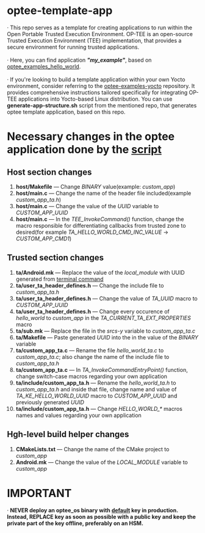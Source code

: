 # optee-template-app


&middot; This repo serves as a template for creating applications to run within the 
Open Portable Trusted Execution Environment. OP-TEE is an open-source Trusted Execution
Environment (TEE) implementation, that provides a secure environment for running
trusted applications. </br>
</br> &middot; Here, you can find application ***"my_example"***, based on 
[optee_examples_hello_world](https://github.com/linaro-swg/optee_examples/tree/master/hello_world). </br>
</br> &middot; If you're looking to build a template application within your own Yocto environment,
consider referring to the [optee-examples-yocto](https://github.com/l-krstic/optee-examples-yocto)
repository. It provides comprehensive instructions tailored specifically for integrating OP-TEE 
applications into Yocto-based Linux distribution. You can use **generate-app-structure.sh**
script from the mentioned repo, that generates optee template application, based on this repo.

# Necessary changes in the optee application done by the [script](https://github.com/l-krstic/optee-examples-yocto/blob/main/generate-app-structure.sh)
## Host section changes

1. **host/Makefile** — Change *BINARY* value(example: *custom_app*)
2. **host/main.c**   — Change the name of the header file included(example *custom_app_ta.h*)
3. **host/main.c**   — Change the value of the *UUID* variable to *CUSTOM_APP_UUID*
4. **host/main.c**   — In the *TEE_InvokeCommand()* function, change the macro responsible for differentiating callbacks from trusted zone to desired(for example *TA_HELLO_WORLD_CMD_INC_VALUE* &rarr; *CUSTOM_APP_CMD1*)

## Trusted section changes

1. **ta/Android.mk** — Replace the value of the *local_module* with UUID generated from [terminal command](https://man7.org/linux/man-pages/man1/uuidgen.1.html) 
2. **ta/user_ta_header_defines.h** — Change the include file to *custom_app_ta.h*
3. **ta/user_ta_header_defines.h** — Change the value of *TA_UUID* macro to *CUSTOM_APP_UUID*
4. **ta/user_ta_header_defines.h** — Change every occurence of *hello_world* to *custom_app* in the *TA_CURRENT_TA_EXT_PROPERTIES* macro
5. **ta/sub.mk** — Replace the file in the *srcs-y* variable to *custom_app_ta.c*
6. **ta/Makefile** — Paste generated *UUID* into the in the value of the *BINARY* variable
7. **ta/custom_app_ta.c** — Rename the file *hello_world_ta.c* to *custom_app_ta.c*; also change the name of the include file to *custom_app_ta.h*
8. **ta/custom_app_ta.c** — In *TA_InvokeCommandEntryPoint()* function, change switch-case macros regarding your own application
9. **ta/include/custom_app_ta.h** — Rename the *hello_world_ta.h* to *custom_app_ta.h* and inside that file, change name and value of *TA_KE_HELLO_WORLD_UUID* macro to *CUSTOM_APP_UUID* and previously generated *UUID*
10. **ta/include/custom_app_ta.h** — Change *HELLO_WORLD_\** macros names and values regarding your own application

## Hgh-level build helper changes

1. **CMakeLists.txt** — Change the name of the CMake project to *custom_app*
2. **Android.mk** — Change the value of the *LOCAL_MODULE* variable to *custom_app*


# IMPORTANT
&middot; **NEVER deploy an optee_os binary with [default](https://github.com/OP-TEE/optee_os/tree/master/keys) key 
in production. Instead, REPLACE key as soon as possible with a public key and keep the private part of 
the key offline, preferably on an HSM.**
